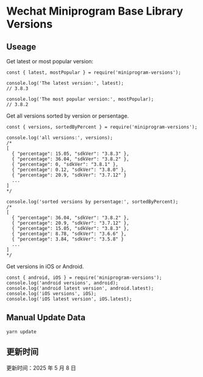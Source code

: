 
# Wechat Miniprogram Base Library Versions

## Useage

Get latest or most popular version:

```;
const { latest, mostPopular } = require('miniprogram-versions');

console.log('The latest version:', latest);
// 3.8.3

console.log('The most popular version:', mostPopular);
// 3.8.2

```

Get all versions sorted by version or persentage.

```
const { versions, sortedByPercent } = require('miniprogram-versions');

console.log('all versions:', versions);
/*
[
  { "percentage": 15.05, "sdkVer": "3.8.3" },
  { "percentage": 36.04, "sdkVer": "3.8.2" },
  { "percentage": 0, "sdkVer": "3.8.1" },
  { "percentage": 0.12, "sdkVer": "3.8.0" },
  { "percentage": 20.9, "sdkVer": "3.7.12" }
  ...
]
*/

console.log('sorted versions by persentage:', sortedByPercent);
/*
[
  { "percentage": 36.04, "sdkVer": "3.8.2" },
  { "percentage": 20.9, "sdkVer": "3.7.12" },
  { "percentage": 15.05, "sdkVer": "3.8.3" },
  { "percentage": 8.78, "sdkVer": "3.6.6" },
  { "percentage": 3.84, "sdkVer": "3.5.8" }
  ...
]
*/
```

Get versions in iOS or Android.

```
const { android, iOS } = require('miniprogram-versions');
console.log('android versions', android);
console.log('android latest version', android.latest);
console.log('iOS versions', iOS);
console.log('iOS latest version', iOS.latest);
```

## Manual Update Data

```
yarn update
```

## 更新时间

更新时间：2025 年 5 月 8 日
